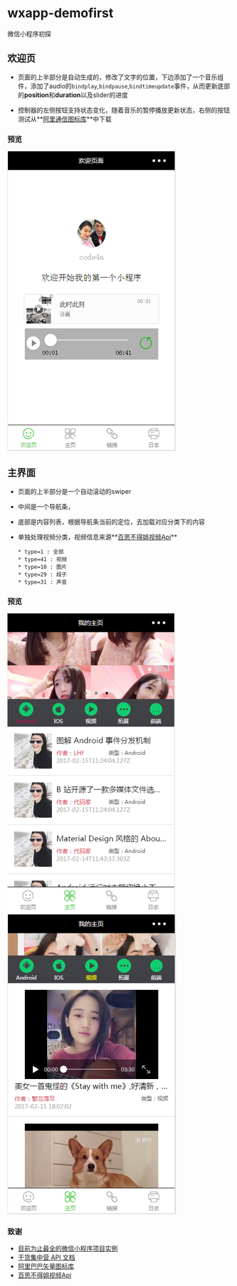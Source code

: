 # wxapp-demofirst
微信小程序初探


## 欢迎页

* 页面的上半部分是自动生成的，修改了文字的位置，下边添加了一个音乐组件，添加了audio的`bindplay`,`bindpause`,`bindtimeupdate`事件，从而更新底部的**position**和**duration**以及slider的进度

* 控制器的左侧按钮支持状态变化，随着音乐的暂停播放更新状态，右侧的按钮测试从**[阿里通信图标库](http://www.iconfont.cn/collections/show/29)**中下载


### 预览
![欢迎页效果图](pic4readme/pic1.png)


## 主界面

* 页面的上半部分是一个自动滚动的swiper
* 中间是一个导航条，
* 底部是内容列表，根据导航条当前的定位，去加载对应分类下的内容
* 单独处理视频分类，视频信息来源**[百思不得姐视频Api](http://api.budejie.com/api/api_open.php?a=list&c=data&type=41)**

      * type=1 : 全部
      * type=41 : 视频
      * type=10 : 图片
      * type=29 : 段子
      * type=31 : 声音
  
### 预览

![主页效果图](pic4readme/pic2.png)
![主页视频效果图](pic4readme/pic3.png)

### 致谢

* [目前为止最全的微信小程序项目实例](http://blog.csdn.net/zuoliangzhu/article/details/53862576)
* [干货集中营 API 文档](http://gank.io/api)
* [阿里巴巴矢量图标库](http://www.iconfont.cn/plus/collections/index?spm=a313x.7781069.1998910419.3.oS4Wxy)
* [百思不得姐视频Api](http://api.budejie.com/api/api_open.php?a=list&c=data&type=41)

